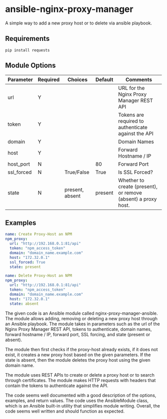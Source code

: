 # ansible-nginx-proxy-manager

A simple way to add a new proxy host or to delete via ansible playbook.

## Requirements
`pip install requests`

## Module Options
| Parameter | Required | Choices | Default | Comments |
| --- | --- | --- | --- | --- |
| url | Y |  |  |  URL for the Nginx Proxy Manager REST API
| token | Y |  |  | Tokens are required to authenticate against the API
| domain | Y |  |  | Domain Names
| host | Y  |  |  | Forward Hostname / IP
| host_port | N |  | 80 | Forward Port 
| ssl_forced | N | True/False | True  | Is SSL Forced?
| state | N  | present, absent | present | Whether to create (present), or remove (absent) a proxy host.


## Examples
```yaml
name: Create Proxy-Host an NPM
npm_proxy:
  url: "http://192.168.0.1:81/api"
  token: "npm_access_token"
  domain: "domain_name.example.com"
  host: "172.32.0.1"
  ssl_forced: True
  state: present

name: Delete Proxy-Host an NPM
npm_proxy:
  url: "http://192.168.0.1:81/api"
  token: "npm_access_token"
  domain: "domain_name.example.com"
  host: "172.32.0.1"
  state: absent
```

The given code is an Ansible module called nginx-proxy-manager-ansible. The module allows adding, removing or deleting a new proxy host through an Ansible playbook. The module takes in parameters such as the url of the Nginx Proxy Manager REST API, tokens to authenticate, domain names, forward hostname / IP, forward port, SSL forcing, and state (present or absent). 


The module then first checks if the proxy-host already exists, if it does not exist, it creates a new proxy host based on the given parameters. If the state is absent, then the module deletes the proxy host using the given domain name.


The module uses REST APIs to create or delete a proxy host or to search through certificates. The module makes HTTP requests with headers that contain the tokens to authenticate against the API. 


The code seems well documented with a good description of the options, examples, and return values. The code uses the AnsibleModule class, which is an Ansible built-in utility that simplifies module writing. Overall, the code seems well written and should function as expected.